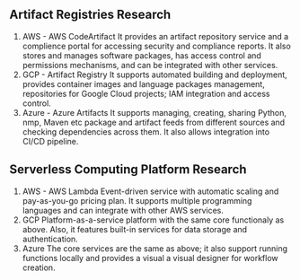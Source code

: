 ## Artifact Registries Research
1. AWS - AWS CodeArtifact
    It provides an artifact repository service and a complience portal for accessing security and compliance reports. It also stores and manages software packages, has access control and permissions mechanisms, and can be integrated with other services.
2. GCP - Artifact Registry
    It supports automated building and deployment, provides container images and language packages management, repositories for Google Cloud projects; IAM integration and access control.
3. Azure - Azure Artifacts
    It supports managing, creating, sharing Python, nmp, Maven etc package and artifact feeds from different sources and checking dependencies across them. It also allows integration into CI/CD pipeline.

## Serverless Computing Platform Research
1. AWS - AWS Lambda
    Event-driven service with automatic scaling and pay-as-you-go pricing plan. It supports multiple programming languages and can integrate with other AWS services.
2. GCP
    Platform-as-a-service platform with the same core functionaly as above. Also, it features built-in services for data storage and authentication. 
3. Azure
    The core services are the same as above; it also support running functions locally and provides a visual a visual designer for workflow creation.